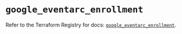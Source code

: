 # `google_eventarc_enrollment`

Refer to the Terraform Registry for docs: [`google_eventarc_enrollment`](https://registry.terraform.io/providers/hashicorp/google/6.32.0/docs/resources/eventarc_enrollment).
